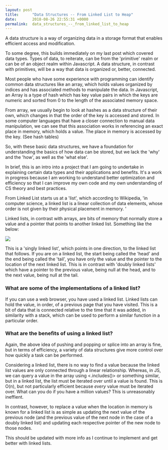 ```yaml
---
layout: post
title:      "Data Structures -- From Linked List to Heap"
date:       2018-08-26 22:55:31 +0000
permalink:  data_structures_--_from_linked_list_to_heap
---
```


A data structure is a way of organizing data in a storage format that enables efficient access and modification.

To some degree, this builds immediately on my last post which covered data types. Types of data, to reiterate, can be from the 'primitive' realm or can be of an object realm within Javascript. A data structure, in contrast with primitives, will be a way that data is organized or, better, connected.

Most people who have some experience with programming can identify common data structures like an array, which holds values organized by indices and has associated methods to manipulate the data. In Javascript, an Array is a type of hash which has key value pairs in which the keys are numeric and sorted from 0 to the length of the associated memory space.

From array, we usually begin to look at hashes as a data structure of their own, which changes in that the order of the key is accessed and stored. In some computer languages that have a closer connection to manual data manipulation, we can see that this association works in referencing an exact place in memory, which holds a value. The place in memory is accessed by the key. (See hash tables)

So, with these basic data structures, we have a foundation for understanding the basics of how data can be stored, but we lack the 'why' and the 'how', as well as the 'what else'.

In brief, this is an intro into a project that I am going to undertake in explaining certain data types and their applications and benefits. It's a work in progress because I am working to understand better optimization and efficiency so that I can improve my own code and my own understanding of CS theory and best practices.

From Linked List starts us at a 'list', which according to Wikipedia, 'in computer science, a linked list is a linear collection of data elements, whose order is not given by their physical placement in memory. '

Linked lists, in contrast with arrays, are bits of memory that normally store a value and a pointer that points to another linked list. Something like the below:

![](https://en.wikipedia.org/wiki/Linked_list#/media/File:Singly-linked-list.svg)

This is a 'singly linked list', which points in one direction, to the linked list that follows. If you are on a linked list, the start being called the 'head' and the end being called the 'tail', you have only the value and the pointer to the location of the next linked list. This is in contrast with 'doubly linked lists' which have a pointer to the previous value, being null at the head, and to the next value, being null at the tail.

### What are some of the implementations of a linked list?

If you can use a web browser, you have used a linked list. Linked lists can hold the value, in order, of a previous page that you have visited. This is a bit of data that is connected relative to the time that it was added, in similarity with a stack, which can be used to perform a similar function in a particular order.

### What are the benefits of using a linked list?

Again, the above idea of pushing and popping or splice into an array is fine, but in terms of efficiency, a variety of data structures give more control over how quickly a task can be performed.

Considering a linked list, there is no way to find a value because the linked list values are only connected through a linear relationship. Whereas, in JS, we can query a value in the array using <.includes()> or something similar, but in a linked list, the list must be iterated over until a value is found. This is O(n), but not particularly efficient because *every* value must be iterated over. What can you do if you have a million values? This is unreasonably ineffient.

In contrast, however, to replace a value when the location in memory is known for a linked list is as simple as updating the next value of the previous node (and the previous value of the next node in the case of a doubly linked list) and updating each respective pointer of the new node to those nodes.

This should be updated with more info as I continue to implement and get better with linked lists.
